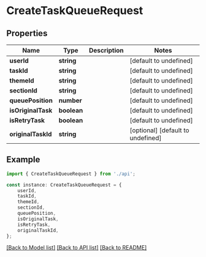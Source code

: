 # CreateTaskQueueRequest


## Properties

Name | Type | Description | Notes
------------ | ------------- | ------------- | -------------
**userId** | **string** |  | [default to undefined]
**taskId** | **string** |  | [default to undefined]
**themeId** | **string** |  | [default to undefined]
**sectionId** | **string** |  | [default to undefined]
**queuePosition** | **number** |  | [default to undefined]
**isOriginalTask** | **boolean** |  | [default to undefined]
**isRetryTask** | **boolean** |  | [default to undefined]
**originalTaskId** | **string** |  | [optional] [default to undefined]

## Example

```typescript
import { CreateTaskQueueRequest } from './api';

const instance: CreateTaskQueueRequest = {
    userId,
    taskId,
    themeId,
    sectionId,
    queuePosition,
    isOriginalTask,
    isRetryTask,
    originalTaskId,
};
```

[[Back to Model list]](../README.md#documentation-for-models) [[Back to API list]](../README.md#documentation-for-api-endpoints) [[Back to README]](../README.md)

